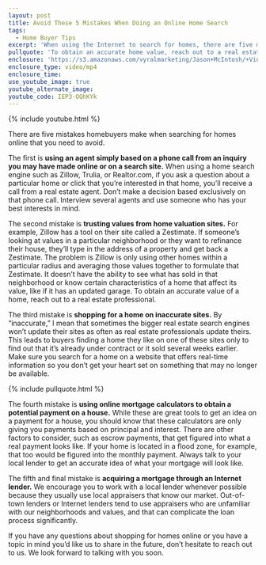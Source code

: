 ```yaml
---
layout: post
title: Avoid These 5 Mistakes When Doing an Online Home Search
tags:
  - Home Buyer Tips
excerpt: 'When using the Internet to search for homes, there are five mistakes we typically see potential homebuyers make that you need to avoid. The first is using an agent based on a phone call from an inquiry you may have made online. If you ask about a particular home online and get a call from an agent about it, don’t hire them based on that one conversation. Interview several agents and use someone who has your best interests in mind. To learn more mistakes you need to avoid when home-shopping online, watch our latest video.'
pullquote: 'To obtain an accurate home value, reach out to a real estate professional.'
enclosure: 'https://s3.amazonaws.com/vyralmarketing/Jason+McIntosh/+Videos/2017/June/Savannah+Real+Estate+Agent-+Avoid+These+5+Mistakes+When+Doing+an+Online+Home+Search.mp4'
enclosure_type: video/mp4
enclosure_time:
use_youtube_image: true
youtube_alternate_image:
youtube_code: IEP3-OQhKYk
---
```



{% include youtube.html %}

There are five mistakes homebuyers make when searching for homes online that you need to avoid.

The first is **using an agent simply based on a phone call from an inquiry you may have made online or on a search site.** When using a home search engine such as Zillow, Trulia, or Realtor.com, if you ask a question about a particular home or click that you’re interested in that home, you’ll receive a call from a real estate agent. Don’t make a decision based exclusively on that phone call. Interview several agents and use someone who has your best interests in mind.

The second mistake is **trusting values from home valuation sites.** For example, Zillow has a tool on their site called a Zestimate. If someone’s looking at values in a particular neighborhood or they want to refinance their house, they’ll type in the address of a property and get back a Zestimate. The problem is Zillow is only using other homes within a particular radius and averaging those values together to formulate that Zestimate. It doesn’t have the ability to see what has sold in that neighborhood or know certain characteristics of a home that affect its value, like if it has an updated garage. To obtain an accurate value of a home, reach out to a real estate professional.

The third mistake is **shopping for a home on inaccurate sites.** By “inaccurate,” I mean that sometimes the bigger real estate search engines won’t update their sites as often as real estate professionals update theirs. This leads to buyers finding a home they like on one of these sites only to find out that it’s already under contract or it sold several weeks earlier. Make sure you search for a home on a website that offers real-time information so you don’t get your heart set on something that may no longer be available.

{% include pullquote.html %}

The fourth mistake is **using online mortgage calculators to obtain a potential payment on a house.** While these are great tools to get an idea on a payment for a house, you should know that these calculators are only giving you payments based on principal and interest. There are other factors to consider, such as escrow payments, that get figured into what a real payment looks like. If your home is located in a flood zone, for example, that too would be figured into the monthly payment. Always talk to your local lender to get an accurate idea of what your mortgage will look like.

The fifth and final mistake is **acquiring a mortgage through an Internet lender.** We encourage you to work with a local lender whenever possible because they usually use local appraisers that know our market. Out-of-town lenders or Internet lenders tend to use appraisers who are unfamiliar with our neighborhoods and values, and that can complicate the loan process significantly.

If you have any questions about shopping for homes online or you have a topic in mind you’d like us to share in the future, don’t hesitate to reach out to us. We look forward to talking with you soon.